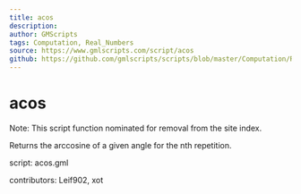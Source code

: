 ```yaml
---
title: acos
description: 
author: GMScripts
tags: Computation, Real_Numbers
source: https://www.gmlscripts.com/script/acos
github: https://github.com/gmlscripts/scripts/blob/master/Computation/Real_Numbers/acos.gml
---
```


acos
====

Note: This script function nominated for removal from the site index.

Returns the arccosine of a given angle for the nth repetition.

script: acos.gml

contributors: Leif902, xot
